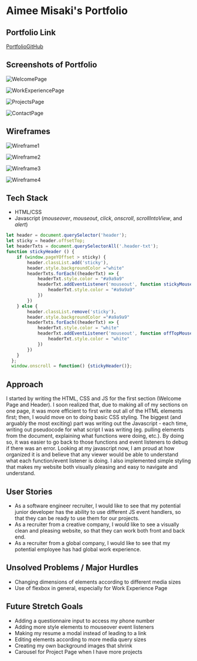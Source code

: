 # Aimee Misaki's Portfolio

## Portfolio Link

[PortfolioGitHub](https://aimeemisaki.github.io/portfolio/)
<br/>
## Screenshots of Portfolio

![WelcomePage](/readme-images/welcomepage.png)

![WorkExperiencePage](/readme-images/workexperiencepage.png)

![ProjectsPage](/readme-images/projectspage.png) 

![ContactPage](/readme-images/contactpage.png)

## Wireframes

![Wireframe1](/readme-images/wireframe1.png)

![Wireframe2](/readme-images/wireframe2.png)

![Wireframe3](/readme-images/wireframe3.png)

![Wireframe4](/readme-images/wireframe4.png)

## Tech Stack

* HTML/CSS
* Javascript (_mouseover_, _mouseout_, _click_, _onscroll_, _scrollIntoView_, and _alert_)


```js
let header = document.querySelector('header');
let sticky = header.offsetTop;
let headerTxts = document.querySelectorAll('.header-txt');
function stickyHeader () {
    if (window.pageYOffset > sticky) {
        header.classList.add('sticky'),
        header.style.backgroundColor ="white"
        headerTxts.forEach((headerTxt) => {
            headerTxt.style.color = "#a9a9a9"
            headerTxt.addEventListener('mouseout', function stickyMouseout () {
                headerTxt.style.color = "#a9a9a9"
            })
        })
    } else {
        header.classList.remove('sticky'),
        header.style.backgroundColor ="#a9a9a9"
        headerTxts.forEach((headerTxt) => {
            headerTxt.style.color = "white"
            headerTxt.addEventListener('mouseout', function offTopMouseout () {
                headerTxt.style.color = "white"
            })
        })
    } 
  };
  window.onscroll = function() {stickyHeader()};
  ```

## Approach

I started by writing the HTML, CSS and JS for the first section (Welcome Page and Header). I soon realized that, due to making all of my sections on one page, it was more efficient to first write out all of the HTML elements first; then, I would move on to doing basic CSS styling. The biggest (and arguably the most exciting) part was writing out the Javascript - each time, writing out pseudocode for what script I was writing (eg. pulling elements from the document, explaining what functions were doing, etc.). By doing so, it was easier to go back to those functions and event listeners to debug if there was an error. Looking at my javascript now, I am proud at how organized it is and believe that any viewer would be able to understand what each function/event listener is doing. I also implemented simple styling that makes my website both visually pleasing and easy to navigate and understand.

## User Stories 

* As a software engineer recruiter, I would like to see that my potential junior developer has the ability to use different JS event handlers, so that they can be ready to use them for our projects.
* As a recruiter from a creative company, I would like to see a visually clean and pleasing website, so that they can work both front and back end.
* As a recruiter from a global company, I would like to see that my potential employee has had global work experience.



## Unsolved Problems / Major Hurdles

* Changing dimensions of elements according to different media sizes
* Use of flexbox in general, especially for Work Experience Page

## Future Stretch Goals 

* Adding a questionnaire input to access my phone number 
* Adding more style elements to mouseover event listeners
* Making my resume a modal instead of leading to a link
* Editing elements according to more media query sizes 
* Creating my own background images that shrink
* Carousel for Project Page when I have more projects
